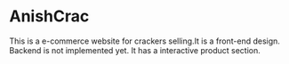 # AnishCrac
This is a e-commerce website for crackers selling.It is a front-end design. Backend is not implemented yet. It has a interactive product section.

